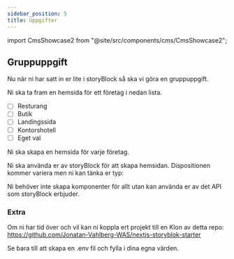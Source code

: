 ```yaml
---
sidebar_position: 5
title: Uppgifter
---
```


import CmsShowcase2 from "@site/src/components/cms/CmsShowcase2";

## Gruppuppgift

Nu när ni har satt in er lite i storyBlock så ska vi göra en gruppuppgift.

Ni ska ta fram en hemsida för ett företag i nedan lista.

- [ ] Resturang
- [ ] Butik
- [ ] Landingssida
- [ ] Kontorshotell
- [ ] Eget val

Ni ska skapa en hemsida för varje företag.

Ni ska använda er av storyBlock för att skapa hemsidan.
Dispositionen kommer variera men ni kan tänka er typ:

<CmsShowcase2 />

Ni behöver inte skapa komponenter för allt utan kan använda er av det API som storyBlock erbjuder.

### Extra
Om ni har tid över och vil kan ni koppla ert projekt till en Klon av detta repo:
https://github.com/Jonatan-Vahlberg-WAS/nextjs-storyblok-starter

Se bara till att skapa en .env fil och fylla i dina egna värden.

